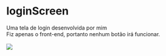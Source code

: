 # loginScreen

<div>Uma tela de login desenvolvida por mim</div>

<div>Fiz apenas o front-end, portanto nenhum botão irá funcionar.</div>
<br>

<img src="https://media.discordapp.net/attachments/825417861311758336/872280334081851442/login.png?width=1335&height=676">
